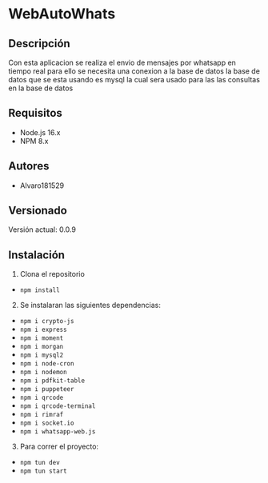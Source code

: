 ﻿# WebAutoWhats
## Descripción

Con esta aplicacion se realiza el envio de mensajes por whatsapp en tiempo real para ello se necesita una conexion a la base de datos la base de datos que se esta usando es mysql la cual sera usado para las las consultas en la base de datos

## Requisitos

* Node.js 16.x
* NPM 8.x

## Autores

* Alvaro181529

## Versionado

Versión actual: 0.0.9

## Instalación

1. Clona el repositorio
* `npm install`
2. Se instalaran las siguientes dependencias:
* `npm i crypto-js`
* `npm i express`
* `npm i moment`
* `npm i morgan`
* `npm i mysql2`
* `npm i node-cron`
* `npm i nodemon`
* `npm i pdfkit-table`
* `npm i puppeteer`
* `npm i qrcode`
* `npm i qrcode-terminal`
* `npm i rimraf`
* `npm i socket.io`
* `npm i whatsapp-web.js`
3. Para correr el proyecto:
* `npm tun dev`
* `npm tun start`